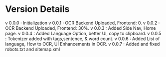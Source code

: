 # Version Details
v 0.0.0  : Initialization
v 0.0.1  : OCR  Backend Uploaded, Frontend: 0.
v 0.0.2  : OCR  Backend Uploaded, Frontend: 30%.
v 0.0.3  : Added Side Nav, Home page. 
v 0.0.4  : Added Language Option, better UI, copy to clipboard.
v 0.0.5  : Tokenizer added with tags,sentence, & word count.
v 0.0.6  : Added List of language, How to OCR, UI Enhancements in OCR.
v 0.0.7  : Added and fixed robots.txt and sitemap.xml 